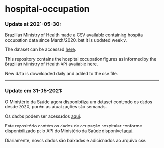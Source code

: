 # hospital-occupation

### Update at 2021-05-30: 

Brazilian Ministry of Health made a CSV available containing hospital occupation data since March/2020, but it is updated weekly. 

The dataset can be accessed [here](https://opendatasus.saude.gov.br/dataset/registro-de-ocupacao-hospitalar/resource/f9391f7c-9775-4fac-a3ce-bf384e2674c2).


This repository contains the hospital occupation figures as informed by the Brazilian Ministry of Health API available [here](https://opendatasus.saude.gov.br/dataset/registro-de-ocupacao-hospitalar/resource/51f702a4-45f2-437d-9345-d7f93c2f1342).

New data is downloaded daily and added to the csv file.

---

### Update em 31-05-2021: 

O Ministério da Saúde agora disponibiliza um dataset contendo os dados desde 2020, porém as atualizações são semanais.

Os dados podem ser acessados [aqui](https://opendatasus.saude.gov.br/dataset/registro-de-ocupacao-hospitalar/resource/f9391f7c-9775-4fac-a3ce-bf384e2674c2).



Este repositório contém os dados de ocupação hospitalar conforme disponibilizado pelo API do Ministério da Saúde disponível [aqui](https://opendatasus.saude.gov.br/dataset/registro-de-ocupacao-hospitalar/resource/51f702a4-45f2-437d-9345-d7f93c2f1342).

Diariamente, novos dados são baixados e adicionados ao arquivo csv.
